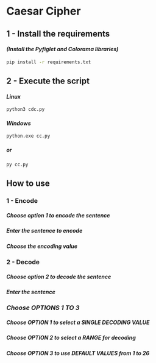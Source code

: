 # Caesar Cipher

## 1 - Install the requirements
#### *(Install the Pyfiglet and Colorama libraries)*
```bash
pip install -r requirements.txt
```

## 2 - Execute the script
#### *Linux*
```bash
python3 cdc.py
```

#### *Windows*
```bash
python.exe cc.py
```
##### or
```bash
py cc.py
```

## How to use

### 1 - Encode
##### Choose option 1 to encode the sentence
##### Enter the sentence to encode
##### Choose the encoding value

### 2 - Decode
##### Choose option 2 to decode the sentence
##### Enter the sentence

### *Choose *OPTIONS 1 TO 3**

##### Choose *OPTION 1* to select a *SINGLE DECODING VALUE*
##### Choose *OPTION 2* to select a *RANGE* for decoding
##### Choose *OPTION 3* to use *DEFAULT VALUES* from 1 to 26
